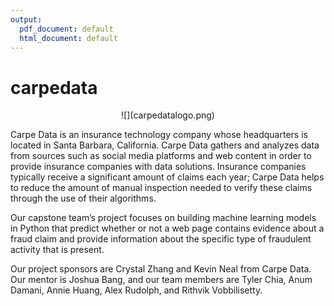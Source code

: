 ```yaml
---
output:
  pdf_document: default
  html_document: default
---
```

# carpedata

<p align="center">
  ![](carpedatalogo.png)
</p>

Carpe Data is an insurance technology company whose headquarters is located in Santa Barbara, California. Carpe Data gathers and analyzes data from sources such as social media platforms and web content in order to provide insurance companies with data solutions. Insurance companies typically receive a significant amount of claims each year; Carpe Data helps to reduce the amount of manual inspection needed to verify these claims through the use of their algorithms. 

Our capstone team’s project focuses on building machine learning models in Python that predict whether or not a web page contains evidence about a fraud claim and provide information about the specific type of fraudulent activity that is present.

Our project sponsors are Crystal Zhang and Kevin Neal from Carpe Data. Our mentor is Joshua Bang, and our team members are Tyler Chia, Anum Damani, Annie Huang, Alex Rudolph, and Rithvik Vobbilisetty.

